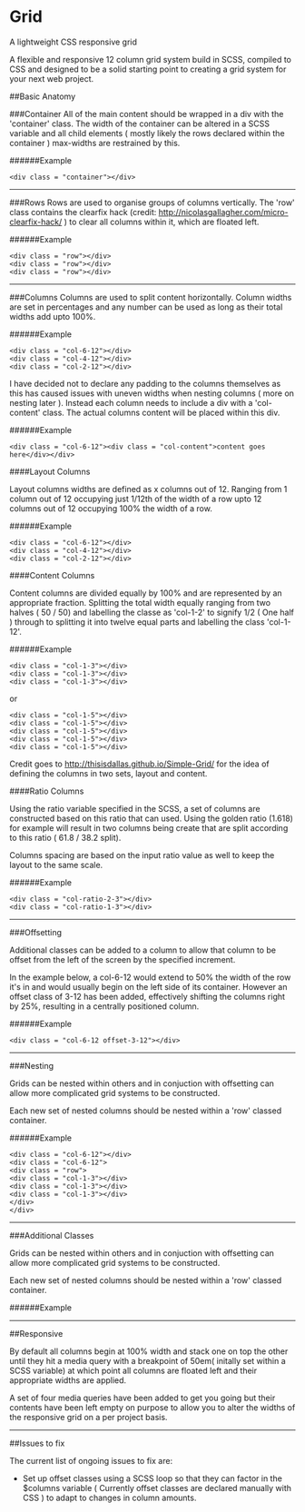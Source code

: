 # Grid
A lightweight CSS responsive grid

A flexible and responsive 12 column grid system build in SCSS, compiled to CSS and designed to be a solid starting point to creating a grid system for your next web project.

##Basic Anatomy

###Container
All of the main content should be wrapped in a div with the 'container' class. The width of the container can be altered in a SCSS variable and all child elements ( mostly likely the rows declared within the container ) max-widths are restrained by this.

######Example

`<div class = "container"></div>`


<hr>

###Rows
Rows are used to organise groups of columns vertically. The 'row' class contains the clearfix hack (credit: http://nicolasgallagher.com/micro-clearfix-hack/ ) to clear all columns within it, which are floated left.

######Example

`<div class = "row"></div>`<br>
`<div class = "row"></div>`<br>
`<div class = "row"></div>`<br>


<hr>

###Columns
Columns are used to split content horizontally. Column widths are set in percentages and any number can be used as long as their total widths add upto 100%.


######Example

`<div class = "col-6-12"></div>`<br>
`<div class = "col-4-12"></div>`<br>
`<div class = "col-2-12"></div>`<br>

I have decided not to declare any padding to the columns themselves as this has caused issues with uneven widths when nesting columns ( more on nesting later ).  Instead each column needs to include a div with a 'col-content' class.  The actual columns content will be placed within this div.


######Example

`<div class = "col-6-12"><div class = "col-content">content goes here</div></div>`


####Layout Columns

Layout columns widths are defined as x columns out of 12.  Ranging from 1 column out of 12 occupying just 1/12th of the width of a row upto 12 columns out of 12 occupying 100% the width of a row.

######Example

`<div class = "col-6-12"></div>`<br>
`<div class = "col-4-12"></div>`<br>
`<div class = "col-2-12"></div>`<br>


####Content Columns

Content columns are divided equally by 100% and are represented by an appropriate fraction.  Splitting the total width equally ranging from two halves ( 50 / 50) and labelling the classe as 'col-1-2' to signify 1/2 ( One half ) through to splitting it into twelve equal parts and labelling the class 'col-1-12'.

######Example

`<div class = "col-1-3"></div>`<br>
`<div class = "col-1-3"></div>`<br>
`<div class = "col-1-3"></div>`<br>

or

`<div class = "col-1-5"></div>`<br>
`<div class = "col-1-5"></div>`<br>
`<div class = "col-1-5"></div>`<br>
`<div class = "col-1-5"></div>`<br>
`<div class = "col-1-5"></div>`<br>

Credit goes to http://thisisdallas.github.io/Simple-Grid/ for the idea of defining the columns in two sets, layout and content.


####Ratio Columns

Using the ratio variable specified in the SCSS, a set of columns are constructed based on this ratio that can used.  Using the golden ratio (1.618) for example will result in two columns being create that are split according to this ratio ( 61.8 / 38.2 split). 

Columns spacing are based on the input ratio value as well to keep the layout to the same scale.

######Example

`<div class = "col-ratio-2-3"></div>`<br>
`<div class = "col-ratio-1-3"></div>`<br>

<hr>

###Offsetting

Additional classes can be added to a column to allow that column to be offset from the left of the screen by the specified increment.

In the example below, a col-6-12 would extend to 50% the width of the row it's in and would usually begin on the left side of its container. However an offset class of 3-12 has been added, effectively shifting the columns right by 25%, resulting in a centrally positioned column.

######Example

`<div class = "col-6-12 offset-3-12"></div>`

<hr>

###Nesting

Grids can be nested within others and in conjuction with offsetting can allow more complicated grid systems to be constructed.

Each new set of nested columns should be nested within a 'row' classed container.


######Example

`<div class = "col-6-12"></div>`<br>
`<div class = "col-6-12">`<br>
`<div class = "row">`<br>
`<div class = "col-1-3"></div>`<br>
`<div class = "col-1-3"></div>`<br>
`<div class = "col-1-3"></div>`<br>
`</div>`<br>
`</div>`<br>

<hr>

###Additional Classes

Grids can be nested within others and in conjuction with offsetting can allow more complicated grid systems to be constructed.

Each new set of nested columns should be nested within a 'row' classed container.


######Example

<hr>

##Responsive

By default all columns begin at 100% width and stack one on top the other until they hit a media query with a breakpoint of 50em( initally set within a SCSS variable) at which point all columns are floated left and their appropriate widths are applied.

A set of four media queries have been added to get you going but their contents have been left empty on purpose to allow you to alter the widths of the responsive grid on a per project basis.

<hr>

##Issues to fix

The current list of ongoing issues to fix are:

<ul><li>Set up offset classes using a SCSS loop so that they can factor in the $columns variable ( Currently offset classes are declared manually with CSS ) to adapt to changes in column amounts.</li></ul>
